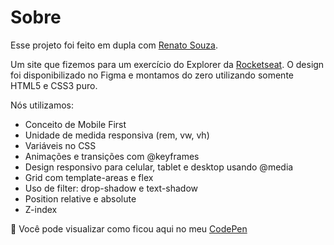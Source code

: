 # Sobre

Esse projeto foi feito em dupla com [Renato Souza](https://github.com/snRenato).

Um site que fizemos para um exercício do Explorer da [Rocketseat](https://www.rocketseat.com.br).
O design foi disponibilizado no Figma e montamos do zero utilizando somente HTML5 e CSS3 puro.

Nós utilizamos:

- Conceito de Mobile First
- Unidade de medida responsiva (rem, vw, vh)
- Variáveis no CSS
- Animações e transições com @keyframes
- Design responsivo para celular, tablet e desktop usando @media
- Grid com template-areas e flex
- Uso de filter: drop-shadow e text-shadow
- Position relative e absolute
- Z-index

:large_blue_diamond: Você pode visualizar como ficou aqui no meu [CodePen](https://codepen.io/andreiaribas/pen/XWVGRdZ)
